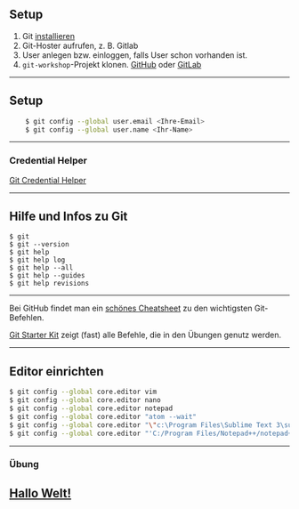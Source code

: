 
## Setup


1. Git [installieren](https://git-scm.com/downloads)
2. Git-Hoster aufrufen, z. B. Gitlab
3. User anlegen bzw. einloggen, falls User schon vorhanden ist.
4. `git-workshop`-Projekt klonen.
   [GitHub](https://github.com/bstachmann/git-workshop) oder
   [GitLab](https://gitlab.com/bjoern.stachmann/git-workshop)


---


 ## Setup

```bash
    $ git config --global user.email <Ihre-Email>
    $ git config --global user.name <Ihr-Name>
```

---


### Credential Helper

[Git Credential Helper](https://kapitel26.github.io/git/2012/12/03/Passwoerter-verwalten.html)


---


## Hilfe und Infos zu Git

 ```
 $ git
 $ git --version
 $ git help
 $ git help log
 $ git help --all
 $ git help --guides
 $ git help revisions
 ```


---


Bei GitHub findet man ein [schönes Cheatsheet](https://training.github.com/downloads/de/github-git-cheat-sheet/) zu den wichtigsten Git-Befehlen.

[Git Starter Kit](../../git-starter-kit.md) zeigt (fast) alle Befehle, die in den Übungen genutz werden.



---

## Editor einrichten

```bash
$ git config --global core.editor vim
$ git config --global core.editor nano
$ git config --global core.editor notepad 
$ git config --global core.editor "atom --wait"
$ git config --global core.editor "\"c:\Program Files\Sublime Text 3\subl.exe\" -w -n"
$ git config --global core.editor "'C:/Program Files/Notepad++/notepad++.exe' -multiInst -notabbar -nosession -noPlugin"
```


---

### Übung

<h2><a href="git-uebungen/aufgabe-intro-hallo-welt.html" target="_blank">Hallo Welt!<a></h2>

